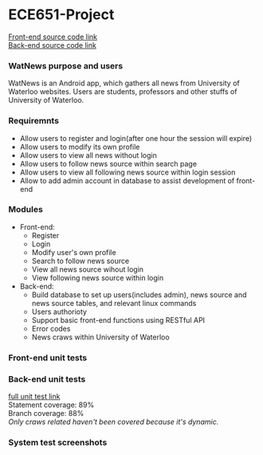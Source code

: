 # ECE651-Project
[Front-end source code link](https://github.com/faushine/ECE651-Project/edit/master/README.md) <br>
[Back-end source code link](https://github.com/faushine/ECE651-Project-Back-end)

### WatNews purpose and users
WatNews is an Android app, which gathers all news from University of Waterloo websites. Users are students, professors and other stuffs of University of Waterloo.

### Requiremnts 
+ Allow users to register and login(after one hour the session will expire)
+ Allow users to modify its own profile
+ Allow users to view all news without login
+ Allow users to follow news source within search page
+ Allow users to view all following news source within login session
+ Allow to add admin account in database to assist development of front-end

### Modules
+ Front-end:
  + Register
  + Login
  + Modify user's own profile
  + Search to follow news source
  + View all news source wihout login
  + View following news source within login
+ Back-end:
  + Build database to set up users(includes admin), news source and news source tables, and relevant linux commands
  + Users authorioty 
  + Support basic front-end functions using RESTful API
  + Error codes
  + News craws within University of Waterloo

### Front-end unit tests

### Back-end unit tests 
[full unit test link](https://github.com/faushine/ECE651-Project-Back-end/blob/master/test_newsapp.py) <br>
Statement coverage: 89% <br>
Branch coverage: 88% <br>
*Only craws related haven't been covered because it's dynamic.*

### System test screenshots

